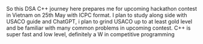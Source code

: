So this DSA C++ journey here prepares me for upcoming hackathon contest in Vietnam on 25th May with ICPC format. I plan to study along side with USACO guide and ChatGPT, i plan to grind USACO up to at least gold level and be familiar with many common problems in upcoming contest. C++ is super fast and low level, definitely a W in competitive programming
